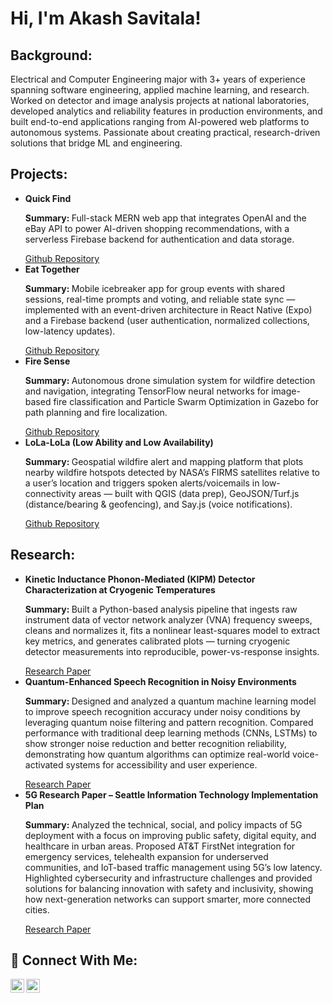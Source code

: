 <h1>Hi, I'm Akash Savitala!</h1>

<h2>Background:</h2>

<p>Electrical and Computer Engineering major with 3+ years of experience spanning software engineering, applied machine learning, and research. Worked on detector and image analysis projects at national laboratories, developed analytics and reliability features in production environments, and built end-to-end applications ranging from AI-powered web platforms to autonomous systems. Passionate about creating practical, research-driven solutions that bridge ML and engineering.</p>

<h2>Projects:</h2>
<ul>
  <li>
    <b>Quick Find</b>
    <p><b>Summary: </b>Full-stack MERN web app that integrates OpenAI and the eBay API to power AI-driven shopping recommendations, with a serverless Firebase backend for authentication and data storage.</p>
    <a href="https://github.com/AkashSavitala/QuickFind.git">Github Repository</a>
  </li>

  <li>
    <b>Eat Together</b>
    <p><b>Summary: </b>Mobile icebreaker app for group events with shared sessions, real-time prompts and voting, and reliable state sync — implemented with an event-driven architecture in React Native (Expo) and a Firebase backend (user authentication, normalized collections, low-latency updates).</p>
    <a href="https://github.com/eat-together-team/eat-together.git">Github Repository</a>
  </li>

  <li>
    <b>Fire Sense</b>
    <p><b>Summary: </b>Autonomous drone simulation system for wildfire detection and navigation, integrating TensorFlow neural networks for image-based fire classification and Particle Swarm Optimization in Gazebo for path planning and fire localization.</p>
    <a href="https://github.com/Team-FireSense/FireSense.git">Github Repository</a>
  </li>
  
  <li>
    <b>LoLa-LoLa (Low Ability and Low Availability)</b>
    <p><b>Summary: </b>Geospatial wildfire alert and mapping platform that plots nearby wildfire hotspots detected by NASA’s FIRMS satellites relative to a user’s location and triggers spoken alerts/voicemails in low-connectivity areas — built with QGIS (data prep), GeoJSON/Turf.js (distance/bearing & geofencing), and Say.js (voice notifications).</p>
    <a href="https://github.com/vigneshSrinivasan2005/LoLa-LoLa.git">Github Repository</a>
  </li>
</ul>
 
<h2>Research:</h2>
<ul>
  <li>
    <b>Kinetic Inductance Phonon-Mediated (KIPM) Detector Characterization at Cryogenic Temperatures</b>
    <p><b>Summary: </b>Built a Python-based analysis pipeline that ingests raw instrument data of vector network analyzer (VNA) frequency sweeps, cleans and normalizes it, fits a nonlinear least-squares model to extract key metrics, and generates calibrated plots — turning cryogenic detector measurements into reproducible, power-vs-response insights.</p>
    <a href="https://drive.google.com/file/d/1bKmXMlc17DqmIBNQYlRCZeRAmJMKNmUf/view?usp=sharing">Research Paper</a>
  </li>
  
  <li>
    <b>Quantum-Enhanced Speech Recognition in Noisy Environments</b>
    <p><b>Summary: </b>Designed and analyzed a quantum machine learning model to improve speech recognition accuracy under noisy conditions by leveraging quantum noise filtering and pattern recognition. Compared performance with traditional deep learning methods (CNNs, LSTMs) to show stronger noise reduction and better recognition reliability, demonstrating how quantum algorithms can optimize real-world voice-activated systems for accessibility and user experience.</p>
    <a href="https://drive.google.com/file/d/1p3BlkTNfPFZRwaQJ72R1KURLt_6C6ADh/view?usp=sharing">Research Paper</a>
  </li>
  
  <li>
    <b>5G Research Paper – Seattle Information Technology Implementation Plan</b>
    <p><b>Summary: </b>Analyzed the technical, social, and policy impacts of 5G deployment with a focus on improving public safety, digital equity, and healthcare in urban areas. Proposed AT&T FirstNet integration for emergency services, telehealth expansion for underserved communities, and IoT-based traffic management using 5G’s low latency. Highlighted cybersecurity and infrastructure challenges and provided solutions for balancing innovation with safety and inclusivity, showing how next-generation networks can support smarter, more connected cities.</p>
    <a href="https://drive.google.com/file/d/11atKLoEjaGEygNSkSFKJsQjbbkrTUete/view">Research Paper</a>
  </li>
</ul>

<h2> 🤳 Connect With Me:</h2>

[<img align="left" alt="AkashSavitala | LinkedIn" width="22px" src="https://cdn.jsdelivr.net/npm/simple-icons@v3/icons/linkedin.svg" />][linkedin]
[<img align="left" alt="AkashSavitala | Facebook" width="22px" src="https://cdn.jsdelivr.net/npm/simple-icons@v3/icons/facebook.svg" />][facebook]

[facebook]: https://www.facebook.com/akash.savitala/
[linkedin]: https://www.linkedin.com/in/akash-savitala

<!--

Here are some ideas to get you started:

- 🔭 I’m currently working on ...
- 🌱 I’m currently learning ...
- 👯 I’m looking to collaborate on ...
- 🤔 I’m looking for help with ...
- 💬 Ask me about ...
- 📫 How to reach me: ...
- 😄 Pronouns: ...
- ⚡ Fun fact: ...
-->
